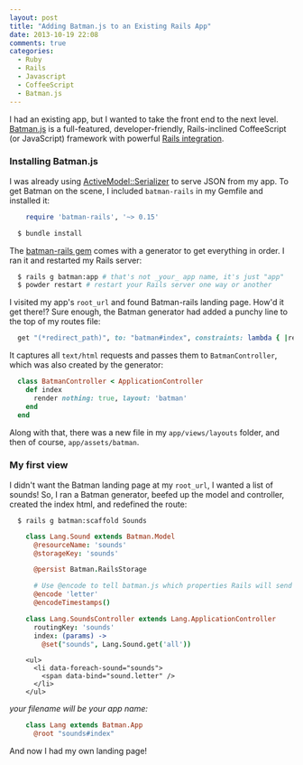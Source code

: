```yaml
---
layout: post
title: "Adding Batman.js to an Existing Rails App"
date: 2013-10-19 22:08
comments: true
categories:
  - Ruby
  - Rails
  - Javascript
  - CoffeeScript
  - Batman.js
---
```


I had an existing app, but I wanted to take the front end to the next level. [Batman.js](http://batmanjs.org/) is a full-featured, developer-friendly, Rails-inclined CoffeeScript (or JavaScript) framework with powerful [Rails integration](https://github.com/batmanjs/batman-rails).

<!-- more -->


### Installing Batman.js

I was already using [ActiveModel::Serializer](https://github.com/rails-api/active_model_serializers) to serve JSON from my app. To get Batman on the scene, I included
`batman-rails` in my Gemfile and installed it:

```ruby Gemfile.rb
    require 'batman-rails', '~> 0.15'
```

```bash
  $ bundle install
```

The [batman-rails gem](https://github.com/batmanjs/batman-rails) comes with a generator to get everything in order.
I ran it and restarted my Rails server:

```bash
  $ rails g batman:app # that's not _your_ app name, it's just "app"
  $ powder restart # restart your Rails server one way or another
```

I visited my app's `root_url` and found Batman-rails landing page. How'd it get there!? Sure enough, the Batman generator had added a punchy line to the top of my routes file:

```ruby config/routes.rb
  get "(*redirect_path)", to: "batman#index", constraints: lambda { |request| request.format == "text/html" }
```

It captures all `text/html` requests and passes them to `BatmanController`, which was also created by the generator:

```ruby app/controllers/batman_controller
  class BatmanController < ApplicationController
    def index
      render nothing: true, layout: 'batman'
    end
  end
```

Along with that, there was a new file in my `app/views/layouts` folder, and then of course, `app/assets/batman`.

### My first view

I didn't want the Batman landing page at my `root_url`, I wanted a list of sounds! So, I ran a Batman generator, beefed up the model and controller, created the index html, and redefined the route:

```
  $ rails g batman:scaffold Sounds
```


```coffeescript app/assets/batman/models/sound.js.coffee
    class Lang.Sound extends Batman.Model
      @resourceName: 'sounds'
      @storageKey: 'sounds'

      @persist Batman.RailsStorage

      # Use @encode to tell batman.js which properties Rails will send back with its JSON.
      @encode 'letter'
      @encodeTimestamps()
```


```coffeescript app/assets/batman/controllers/sounds_controller.js.coffee
    class Lang.SoundsController extends Lang.ApplicationController
      routingKey: 'sounds'
      index: (params) ->
        @set("sounds", Lang.Sound.get('all'))
```

```haml app/assets/batman/html/sounds/index.html
    <ul>
      <li data-foreach-sound="sounds">
        <span data-bind="sound.letter" />
      </li>
    </ul>
```


_your filename will be your app name:_
```coffeescript app/assets/batman/lang.js.coffee
    class Lang extends Batman.App
      @root "sounds#index"
```

And now I had my own landing page!

